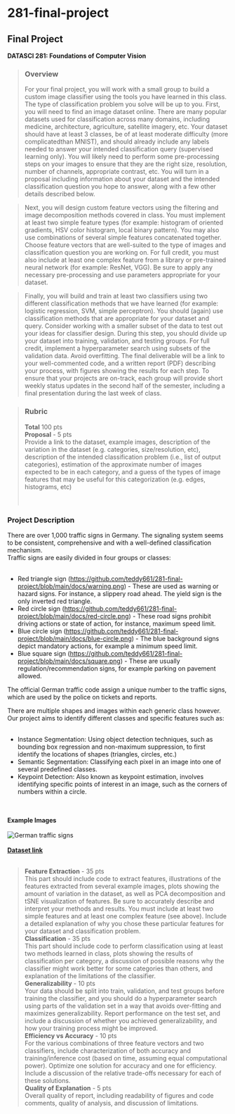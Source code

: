 # 281-final-project

## Final Project
**DATASCI 281: Foundations of Computer Vision**

>### Overview
>For your final project, you will work with a small group to build a custom image classifier using the tools you have learned in this class. The type of classification problem you solve will be up to you.
First, you will need to find an image dataset online. There are many popular datasets used for classification across many domains, including medicine, architecture, agriculture, satellite imagery, etc. Your dataset should have at least 3 classes, be of at least moderate difficulty (more complicatedthan MNIST), and should already include any labels needed to answer your intended classification query (supervised learning only). You will likely need to perform some pre-processing steps on your images to ensure that they are the right size, resolution, number of channels, appropriate contrast, etc. You will turn in a proposal including information about your dataset and the intended classification question you hope to answer, along with a few other details described below.

>Next, you will design custom feature vectors using the filtering and image decomposition methods covered in class. You must implement at least two simple feature types (for example: histogram of oriented gradients, HSV color histogram, local binary pattern). You may also use combinations of several simple features concatenated together. Choose feature vectors that are well-suited to the type of images and classification question you are working on. For full credit, you must also include at least one complex feature from a library or pre-trained neural network (for example: ResNet, VGG).
Be sure to apply any necessary pre-processing and use parameters appropriate for your dataset.

>Finally, you will build and train at least two classifiers using two different classification methods that we have learned (for example: logistic regression, SVM, simple perceptron). You should (again) use classification methods that are appropriate for your dataset and query. Consider working with a smaller subset of the data to test out your ideas for classifier design. During this step, you should divide up your dataset into training, validation, and testing groups. For full credit, implement a hyperparameter search using subsets of the validation data. Avoid overfitting.
The final deliverable will be a link to your well-commented code, and a written report (PDF) describing your process, with figures showing the results for each step. To ensure that your projects are on-track, each group will provide short weekly status updates in the second half of the semester, including a final presentation during the last week of class.

>### Rubric
>**Total** 100 pts</br>
>**Proposal** - 5 pts</br>
Provide a link to the dataset, example images, description of the variation in the dataset (e.g. categories, size/resolution, etc), description of the intended classification problem (i.e., list of output categories), estimation of the approximate number of images expected to be in each category, and a guess of the types of image features that may be useful for this categorization (e.g. edges, histograms, etc)</br></br></br>

### Project Description</br>
There are over 1,000 traffic signs in Germany. The signaling system seems to be consistent, comprehensive and with a well-defined classification mechanism.</br>
Traffic signs are easily divided in four groups or classes:</br><br>

+ Red triangle sign (https://github.com/teddy661/281-final-project/blob/main/docs/warning.png) - These are used as warning or hazard signs. For instance, a slippery road ahead. The yield sign is the only inverted red triangle.
+ Red circle sign (https://github.com/teddy661/281-final-project/blob/main/docs/red-circle.png) - These road signs prohibit driving actions or state of action, for instance, maximum speed limit.
+ Blue circle sign (https://github.com/teddy661/281-final-project/blob/main/docs/blue-circle.png) - The blue background signs depict mandatory actions, for example a minimum speed limit.
+ Blue square sign (https://github.com/teddy661/281-final-project/blob/main/docs/square.png) - These are usually regulation/recommendation signs, for example parking on pavement allowed.


The official German traffic code assign a unique number to the traffic signs, which are used by the police on tickets and reports.

There are multiple shapes and images within each generic class however. Our project aims to identify different classes and specific features such as:</br></br>

+ Instance Segmentation: Using object detection techniques, such as bounding box regression and non-maximum suppression, to first identify the locations of shapes (triangles, circles, etc.)
+ Semantic Segmentation: Classifying each pixel in an image into one of several predefined classes.
+ Keypoint Detection: Also known as keypoint estimation, involves identifying specific points of interest in an image, such as the corners of numbers within a circle.

</br></br>
**Example Images**</br></br>
![German traffic signs](tbd)</br></br>
**[Dataset link](https://www.kaggle.com/datasets/meowmeowmeowmeowmeow/gtsrb-german-traffic-sign/data)**</br></br>

>**Feature Extraction** - 35 pts</br>
>This part should include code to extract features, illustrations of the features extracted from several example images, plots showing the amount of variation in the dataset, as well as PCA decomposition and tSNE visualization of features. Be sure to accurately describe and interpret your methods and results. You must include at least two simple features and at least one complex feature (see above). Include a detailed explanation of why you chose these particular features for your dataset and classification problem.</br>
>**Classification** - 35 pts</br>
>This part should include code to perform classification using at least two methods learned in class, plots showing the results of classification per category, a discussion of possible reasons why the classifier might work better for some categories than others, and explanation of the limitations of the classifier.</br>
>**Generalizability** - 10 pts</br>
>Your data should be split into train, validation, and test groups before training the classifier, and you should do a hyperparameter search using parts of the validation set in a way that avoids over-fitting and maximizes generalizability. Report performance on the test set, and include a discussion of whether you achieved generalizability, and how your training process might be improved.</br>
>**Efficiency vs Accuracy** - 10 pts</br>
>For the various combinations of three feature vectors and two classifiers, include characterization of both accuracy and training/inference cost (based on time, assuming equal computational power). Optimize one solution for accuracy and one for efficiency. Include a discussion of the relative trade-offs necessary for each of these solutions.</br>
>**Quality of Explanation** - 5 pts</br>
>Overall quality of report, including readability of figures and code comments, quality of analysis, and discussion of limitations.</br>
